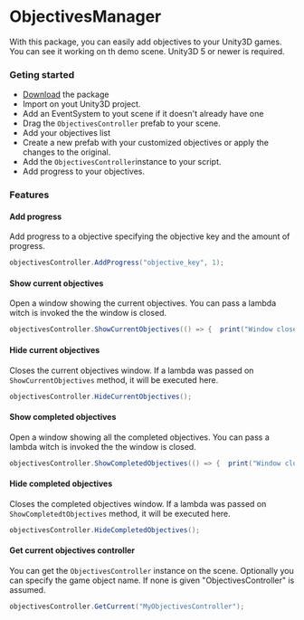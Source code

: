 # ObjectivesManager

With this package, you can easily add objectives to your Unity3D games.
You can see it working on th demo scene.
Unity3D 5 or newer is required.

### Geting started

- [Download](https://github.com/aftersixgames/ObjectivesManager/releases/tag/0.0.1) the package
- Import on yout Unity3D project.
- Add an EventSystem to yout scene if it doesn't already have one
- Drag the `ObjectivesController` prefab to your scene.
- Add your objectives list
- Create a new prefab with your customized objectives or apply the changes to the original.
- Add the `ObjectivesController`instance to your script.
- Add progress to your objectives.

### Features

#### Add progress

Add progress to a objective specifying the objective key and the amount of progress.

```c#
objectivesController.AddProgress("objective_key", 1);
```

#### Show current objectives

Open a window showing the current objectives. You can pass a lambda witch is invoked the the window is closed.

```c#
objectivesController.ShowCurrentObjectives(() => {  print("Window closed"); });
```

#### Hide current objectives

Closes the current objectives window. If a lambda was passed on `ShowCurrentObjectives` method, it will be executed here.

```c#
objectivesController.HideCurrentObjectives();
```

#### Show completed objectives

Open a window showing all the completed objectives. You can pass a lambda witch is invoked the the window is closed.

```c#
objectivesController.ShowCompletedObjectives(() => {  print("Window closed"); });
```

#### Hide completed objectives

Closes the completed objectives window. If a lambda was passed on `ShowCompletedtObjectives` method, it will be executed here.

```c#
objectivesController.HideCompletedObjectives();
```

#### Get current objectives controller

You can get the `ObjectivesController` instance on the scene. Optionally you can specify the game object name. If none is given "ObjectivesController" is assumed.

```c#
objectivesController.GetCurrent("MyObjectivesController");
```


